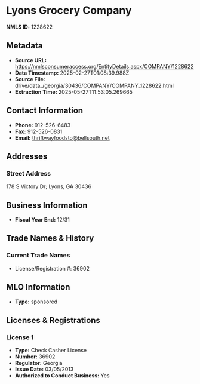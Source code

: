 # Lyons Grocery Company

**NMLS ID:** 1228622

## Metadata
- **Source URL:** https://nmlsconsumeraccess.org/EntityDetails.aspx/COMPANY/1228622
- **Data Timestamp:** 2025-02-27T01:08:39.988Z
- **Source File:** drive/data_/georgia/30436/COMPANY/COMPANY_1228622.html
- **Extraction Time:** 2025-05-27T11:53:05.269665

## Contact Information
- **Phone:** 912-526-6483
- **Fax:** 912-526-0831
- **Email:** thriftwayfoodsto@bellsouth.net

## Addresses
### Street Address
178 S Victory Dr; Lyons, GA 30436

## Business Information
- **Fiscal Year End:** 12/31

## Trade Names & History
### Current Trade Names
- License/Registration #: 36902

## MLO Information
- **Type:** sponsored

## Licenses & Registrations

### License 1
- **Type:** Check Casher License
- **Number:** 36902
- **Regulator:** Georgia
- **Issue Date:** 03/05/2013
- **Authorized to Conduct Business:** Yes
